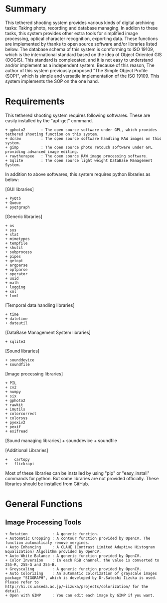 # Summary
 This tethered shooting system provides various kinds of digital archiving tasks: Taking photo, recording and database managing.
 In addion to these tasks, this system provides other extra tools for simplified image processing, optical character recognition,
 exporting data. These functions are implemented by thanks to open source software and/or libraries listed below.
 The database schema of this system is comforming to ISO 19109, which is the international standard based on the idea of Object
 Oriented GIS (OOGIS). This standard is complecated, and it is not easy to understand and/or implement as a independent system.
 Because of this reason, The author of this system previously proposed "The Simple Object Profile (SOP)", which is simple and
 versatile implementation of the ISO 19109. This system implements the SOP on the one hand. 

# Requirements
This tethered shooting system requires following softwares. These are easily installed by the "apt-get" command.

    + gphoto2       : The open source software under GPL, which provides tethered shooting function on this system.
    + dcraw         : The open source software handling RAW images on this system.
    + gimp          : The open source photo retouch software under GPL providing advanced image editing.
    + rawtherapee   : The open source RAW image processing software.
    + Sqlite        : The open source light weight DataBase Management System.

In addition to above softwares, this system requires python libraries as below:

 [GUI libraries]

    + PyQt5
    + Queue
    + pyqtgraph

 [Generic libraries]

    + os
    + sys
    + stat
    + mimetypes
    + tempfile
    + shutil
    + subprocess
    + pipes
    + getopt
    + argparse
    + optparse
    + operator
    + uuid
    + math
    + logging
    + xml
    + lxml

 [Temporal data handling libraries]

    + time
    + datetime
    + dateutil

 [DataBase Management System libraries]

    + sqlite3

 [Sound libraries]

    + sounddevice
    + soundfile

 [Image processing libraries]

    + PIL
    + cv2
    + numpy
    + six
    + gphoto2
    + rawkit
    + imutils
    + colorcorrect
    + colorsys
    + pyexiv2
    + pexif
    + exifread

 [Sound managing libraries] 
    + sounddevice
    + soundfile

 [Additional Libraries]

    +	cartopy
    +	flickrapi

 Most of these libraries can be installed by using "pip" or "easy_install" commands for python. But some libraries are not provided
 officially. These libraries should be installed from GitHub. 

# General Functions
## Image Processing Tools
    + Rotation           : A generic function.
    + Automatic Cropping : A contour function provided by OpenCV. The function automalicaly remove mergines.
    + Auto Enhancing     : A CLAHE (Contrast Limited Adaptive Histogram Equalization) Algolithm provided by OpenCV.
    + Auto White Balance : A generic function provided by OpenCV.
    + Color Inversion    : In each RGB channel, the value is converted to 255-R, 255-G and 255-B.
    + Greyscaling        : A generic function provided by OpenCV.
    + Auto Colorizing    : An automatic colorization of grayscale images package "SIGGRAPH", which is developed by Dr.Satoshi Iizuka is used. Please refer to http://hi.cs.waseda.ac.jp/~iizuka/projects/colorization/ for the detail.
    + Open with GIMP     : You can edit each image by GIMP if you want. 